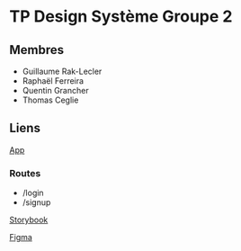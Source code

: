 # TP Design Système Groupe 2

## Membres

- Guillaume Rak-Lecler
- Raphaël Ferreira
- Quentin Grancher
- Thomas Ceglie

## Liens

[App](https://tp-design-system.herokuapp.com/login)

### Routes

- /login
- /signup

[Storybook](https://desgin-system-storybook.netlify.app/)

[Figma](https://www.figma.com/file/ZApjCi9LT81cZ1BK4OWP17/TP-Design-System?node-id=15%3A3)
